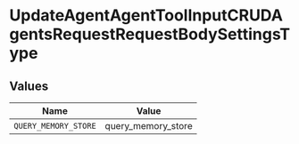 # UpdateAgentAgentToolInputCRUDAgentsRequestRequestBodySettingsType


## Values

| Name                 | Value                |
| -------------------- | -------------------- |
| `QUERY_MEMORY_STORE` | query_memory_store   |